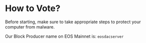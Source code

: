 **How** to **Vote?**
===

Before starting, make sure to take appropriate steps to protect your computer from malware.

Our Block Producer name on EOS Mainnet is: `eosdacserver`
